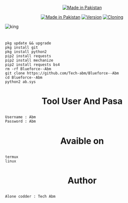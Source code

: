 <p align="center">
<a href="https://bit.ly/3jLqF1P"><img title="Made in Pakistan" src="https://img.shields.io/badge/MADE%20IN-Pakistan-SCRIPT?colorA=%23ff8100&colorB=%23017e40&colorC=%23ff0000&style=for-the-badge"></a>
</p>
<p align="center">
<a href="https://bit.ly/3jLqF1P"><img title="Made in Pakistan" src="https://img.shields.io/badge/Tool-Blurforce--Abm-green.svg"></a>
<a href="https://bit.ly/3jLqF1P"><img title="Version" src="https://img.shields.io/badge/Version-3.0-green.svg?style=flat-square"></a>
<a href="https://bit.ly/3jLqF1P"><img title="Cloning" src="https://img.shields.io/badge/Cloning%3F-yes-green.svg"></a>

![king](https://user-images.githubusercontent.com/52023076/108603102-cf790d80-735a-11eb-8659-c165399b1998.jpg)

# <p align="center">
```
pkg update && upgrade
pkg install git
pkg install python2
pip2 install requests
pip2 install mechanize
pip2 install requests bs4
rm -rf Blueforce--Abm
git clone https://github.com/Tech-abm/Blueforce--Abm
cd Blueforce--Abm
python2 ab.sys
```
# <p align="center"> Tool User And Pasa
```
Username : Abm
Password : Abm
```
# <p align="center"> Avaible on
```
termux
linux
```
# <p align="center"> Author
```
Alone codder : Tech Abm
```
